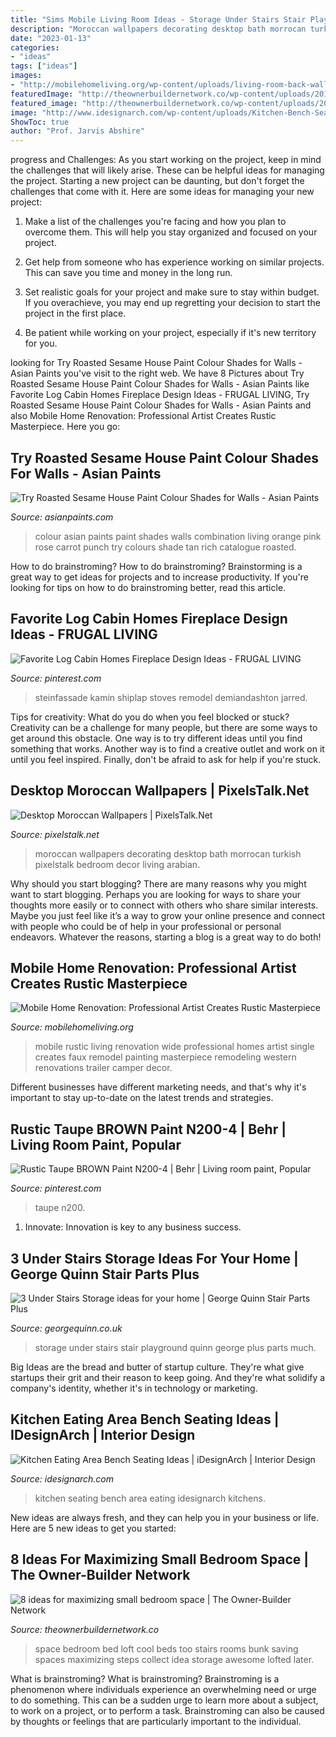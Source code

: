 ```yaml
---
title: "Sims Mobile Living Room Ideas - Storage Under Stairs Stair Playground Quinn George Plus Parts Much"
description: "Moroccan wallpapers decorating desktop bath morrocan turkish pixelstalk bedroom decor living arabian"
date: "2023-01-13"
categories:
- "ideas"
tags: ["ideas"]
images:
- "http://mobilehomeliving.org/wp-content/uploads/living-room-back-wall-8.jpg"
featuredImage: "http://theownerbuildernetwork.co/wp-content/uploads/2015/05/Space-saving-Bedroom-Ideas-17.jpg"
featured_image: "http://theownerbuildernetwork.co/wp-content/uploads/2015/05/Space-saving-Bedroom-Ideas-17.jpg"
image: "http://www.idesignarch.com/wp-content/uploads/Kitchen-Bench-Seating-Ideas_6.jpg"
ShowToc: true
author: "Prof. Jarvis Abshire"
---
```



progress and Challenges: As you start working on the project, keep in mind the challenges that will likely arise. These can be helpful ideas for managing the project.
Starting a new project can be daunting, but don't forget the challenges that come with it. Here are some ideas for managing your new project:
1. Make a list of the challenges you're facing and how you plan to overcome them. This will help you stay organized and focused on your project.

2. Get help from someone who has experience working on similar projects. This can save you time and money in the long run.

3. Set realistic goals for your project and make sure to stay within budget. If you overachieve, you may end up regretting your decision to start the project in the first place.

4. Be patient while working on your project, especially if it's new territory for you.

	

		
looking for Try Roasted Sesame House Paint Colour Shades for Walls - Asian Paints you've visit to the right web. We have 8 Pictures about Try Roasted Sesame House Paint Colour Shades for Walls - Asian Paints like Favorite Log Cabin Homes Fireplace Design Ideas - FRUGAL LIVING, Try Roasted Sesame House Paint Colour Shades for Walls - Asian Paints and also Mobile Home Renovation: Professional Artist Creates Rustic Masterpiece. Here you go:
		
    
## Try Roasted Sesame House Paint Colour Shades For Walls - Asian Paints

<img loading=lazy src="https://www.asianpaints.com/content/dam/asian_paints/colours/room-shots/reds-oranges-colour-shade-asian-paints-7975.jpg" onerror="this.onerror=null;this.src='https://tse2.mm.bing.net/th?id=OIP.5M6RbOKkrFRExmfg85GQEwHaFW&amp;pid=15.1';" alt="Try Roasted Sesame House Paint Colour Shades for Walls - Asian Paints">

_Source: asianpaints.com_

>colour asian paints paint shades walls combination living orange pink rose carrot punch try colours shade tan rich catalogue roasted. 

	

How to do brainstroming?
How to do brainstroming? Brainstorming is a great way to get ideas for projects and to increase productivity. If you're looking for tips on how to do brainstroming better, read this article.

    
## Favorite Log Cabin Homes Fireplace Design Ideas - FRUGAL LIVING

<img loading=lazy src="https://i.pinimg.com/736x/f5/37/7a/f5377a4402f58a86154b8ae08fc12d47.jpg" onerror="this.onerror=null;this.src='https://tse2.mm.bing.net/th?id=OIP.Pcmeet7Cf3CgDyeTc9ZSewHaKk&amp;pid=15.1';" alt="Favorite Log Cabin Homes Fireplace Design Ideas - FRUGAL LIVING">

_Source: pinterest.com_

>steinfassade kamin shiplap stoves remodel demiandashton jarred. 

	

Tips for creativity: What do you do when you feel blocked or stuck?
Creativity can be a challenge for many people, but there are some ways to get around this obstacle. One way is to try different ideas until you find something that works. Another way is to find a creative outlet and work on it until you feel inspired. Finally, don't be afraid to ask for help if you're stuck.

    
## Desktop Moroccan Wallpapers | PixelsTalk.Net

<img loading=lazy src="http://www.pixelstalk.net/wp-content/uploads/2016/05/Moroccan-home-decorating-ideas-wallpapers.jpg" onerror="this.onerror=null;this.src='https://tse4.mm.bing.net/th?id=OIP.cH8txUWO1WKV8j6--9hY0QHaE7&amp;pid=15.1';" alt="Desktop Moroccan Wallpapers | PixelsTalk.Net">

_Source: pixelstalk.net_

>moroccan wallpapers decorating desktop bath morrocan turkish pixelstalk bedroom decor living arabian. 

	

Why should you start blogging?
There are many reasons why you might want to start blogging. Perhaps you are looking for ways to share your thoughts more easily or to connect with others who share similar interests. Maybe you just feel like it’s a way to grow your online presence and connect with people who could be of help in your professional or personal endeavors. Whatever the reasons, starting a blog is a great way to do both!

    
## Mobile Home Renovation: Professional Artist Creates Rustic Masterpiece

<img loading=lazy src="http://mobilehomeliving.org/wp-content/uploads/living-room-back-wall-8.jpg" onerror="this.onerror=null;this.src='https://tse3.mm.bing.net/th?id=OIP.CfL6kHHUnxSPvZ5WY_dxwwHaJ4&amp;pid=15.1';" alt="Mobile Home Renovation: Professional Artist Creates Rustic Masterpiece">

_Source: mobilehomeliving.org_

>mobile rustic living renovation wide professional homes artist single creates faux remodel painting masterpiece remodeling western renovations trailer camper decor. 

	

Different businesses have different marketing needs, and that's why it's important to stay up-to-date on the latest trends and strategies.

    
## Rustic Taupe BROWN Paint N200-4 | Behr | Living Room Paint, Popular

<img loading=lazy src="https://i.pinimg.com/736x/ed/5f/d8/ed5fd844a359812e068b6a0e099cec70.jpg" onerror="this.onerror=null;this.src='https://tse2.mm.bing.net/th?id=OIP.F3oZTcepoI0fg78lxsGdTAHaER&amp;pid=15.1';" alt="Rustic Taupe BROWN Paint N200-4 | Behr | Living room paint, Popular">

_Source: pinterest.com_

>taupe n200. 

	

1. Innovate: Innovation is key to any business success.

    
## 3 Under Stairs Storage Ideas For Your Home | George Quinn Stair Parts Plus

<img loading=lazy src="http://georgequinn.co.uk/wp-content/uploads/2016/04/Under-stairs-storage-playground-solution-George-Quinn-Stair-Parts-Plus-4.jpg" onerror="this.onerror=null;this.src='https://tse3.mm.bing.net/th?id=OIP.ZAKVy5Jg6hgPpD-_LbmIuAHaJ4&amp;pid=15.1';" alt="3 Under Stairs Storage ideas for your home | George Quinn Stair Parts Plus">

_Source: georgequinn.co.uk_

>storage under stairs stair playground quinn george plus parts much. 

	

Big Ideas are the bread and butter of startup culture. They're what give startups their grit and their reason to keep going. And they're what solidify a company's identity, whether it's in technology or marketing.

    
## Kitchen Eating Area Bench Seating Ideas | IDesignArch | Interior Design

<img loading=lazy src="http://www.idesignarch.com/wp-content/uploads/Kitchen-Bench-Seating-Ideas_6.jpg" onerror="this.onerror=null;this.src='https://tse1.mm.bing.net/th?id=OIP.KqzhTnYrlITF4JWcxoBIUgHaLH&amp;pid=15.1';" alt="Kitchen Eating Area Bench Seating Ideas | iDesignArch | Interior Design">

_Source: idesignarch.com_

>kitchen seating bench area eating idesignarch kitchens. 

	

New ideas are always fresh, and they can help you in your business or life. Here are 5 new ideas to get you started: 

    
## 8 Ideas For Maximizing Small Bedroom Space | The Owner-Builder Network

<img loading=lazy src="http://theownerbuildernetwork.co/wp-content/uploads/2015/05/Space-saving-Bedroom-Ideas-17.jpg" onerror="this.onerror=null;this.src='https://tse4.mm.bing.net/th?id=OIP.WoiQfsETvYo3dzltJMCW5gHaLG&amp;pid=15.1';" alt="8 ideas for maximizing small bedroom space | The Owner-Builder Network">

_Source: theownerbuildernetwork.co_

>space bedroom bed loft cool beds too stairs rooms bunk saving spaces maximizing steps collect idea storage awesome lofted later. 

	

What is brainstroming?
What is brainstroming? Brainstroming is a phenomenon where individuals experience an overwhelming need or urge to do something. This can be a sudden urge to learn more about a subject, to work on a project, or to perform a task. Brainstroming can also be caused by thoughts or feelings that are particularly important to the individual.

